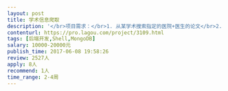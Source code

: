 ```yaml
---                
layout: post       
title: 学术信息爬取           
description: '</br>项目需求：</br>1. 从某学术搜索指定的医院+医生的论文</br>2. 抓取医生的论文摘要，关键词，引用，合作作者，刊物等信息</br>3. 抓取医生的汇总H-Index, G-Index信息</br>4. 指定使用nodeJS+Mongodb</br>5. 交付代码和指定医生列表(数百量级)的论文数据</br>6. 代码结构良好，可配置性强</br>'     
contenturl: https://pro.lagou.com/project/3109.html      
tags: [后端开发,Shell,MongoDB]            
salary: 10000-20000元          
publish_time: 2017-06-08 19:58:26         
review: 2527人                   
apply: 8人                   
recommend: 1人                   
time_range: 2-4周              
---                 
```

